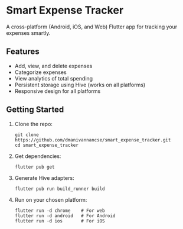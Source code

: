 # Smart Expense Tracker

A cross-platform (Android, iOS, and Web) Flutter app for tracking your expenses smartly.

## Features

- Add, view, and delete expenses
- Categorize expenses
- View analytics of total spending
- Persistent storage using Hive (works on all platforms)
- Responsive design for all platforms

## Getting Started

1. Clone the repo:
   ```
   git clone https://github.com/dmanivannancse/smart_expense_tracker.git
   cd smart_expense_tracker
   ```

2. Get dependencies:
   ```
   flutter pub get
   ```

3. Generate Hive adapters:
   ```
   flutter pub run build_runner build
   ```

4. Run on your chosen platform:
   ```
   flutter run -d chrome    # For web
   flutter run -d android   # For Android
   flutter run -d ios       # For iOS
   ```